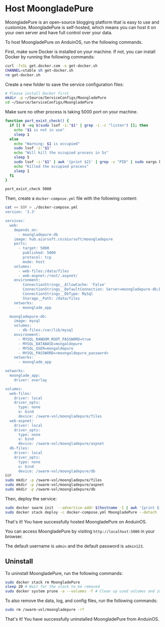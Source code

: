 # Host MoongladePure

MoongladePure is an open-source blogging platform that is easy to use and customize. MoongladePure is self-hosted, which means you can host it on your own server and have full control over your data.

To host MoongladePure on AnduinOS, run the following commands.

First, make sure Docker is installed on your machine. If not, you can install Docker by running the following commands:

```bash title="Install Docker"
curl -fsSL get.docker.com -o get-docker.sh
CHANNEL=stable sh get-docker.sh
rm get-docker.sh
```

Create a new folder to save the service configuration files:

```bash title="Prepare a clean directory"
# Please install Docker first
mkdir -p ~/Source/ServiceConfigs/MoongladePure
cd ~/Source/ServiceConfigs/MoongladePure
```

Make sure no other process is taking 5000 port on your machine.

```bash title="Check if the ports are occupied"
function port_exist_check() {
  if [[ 0 -eq $(sudo lsof -i:"$1" | grep -i -c "listen") ]]; then
    echo "$1 is not in use"
    sleep 1
  else
    echo "Warning: $1 is occupied"
    sudo lsof -i:"$1"
    echo "Will kill the occupied process in 5s"
    sleep 5
    sudo lsof -i:"$1" | awk '{print $2}' | grep -v "PID" | sudo xargs kill -9
    echo "Killed the occupied process"
    sleep 1
  fi
}

port_exist_check 5000
```

Then, create a `docker-compose.yml` file with the following content:

```bash title="Create a docker-compose.yml file"
cat << EOF > ./docker-compose.yml
version: '3.3' 

services:
  web:
    depends_on:
      - moongladepure-db
    image: hub.aiursoft.cn/aiursoft/moongladepure
    ports:
      - target: 5000
        published: 5000
        protocol: tcp
        mode: host
    volumes:
      - web-files:/data/files
      - web-aspnet:/root/.aspnet/
    environment:
        ConnectionStrings__AllowCache: 'False'
        ConnectionStrings__DefaultConnection: Server=moongladepure-db;Database=moongaldepure;Uid=moongaldepure;Pwd=<moongaldepure_password>;
        ConnectionStrings__DbType: MySql
        Storage__Path: /data/files
    networks:
      - moonglade_app

  moongladepure-db:
    image: mysql
    volumes:
      - db-files:/var/lib/mysql
    environment:
      - MYSQL_RANDOM_ROOT_PASSWORD=true
      - MYSQL_DATABASE=mongaldepure
      - MYSQL_USER=mongaldepure
      - MYSQL_PASSWORD=<moongaldepure_password>
    networks:
      - moonglade_app

networks:
  moonglade_app:
    driver: overlay

volumes:
  web-files:
    driver: local
    driver_opts:
      type: none
      o: bind
      device: /swarm-vol/moongladepure/files
  web-aspnet:
    driver: local
    driver_opts:
      type: none
      o: bind
      device: /swarm-vol/moongladepure/aspnet
  db-files:
    driver: local
    driver_opts:
      type: none
      o: bind
      device: /swarm-vol/moongladepure/db
EOF
sudo mkdir -p /swarm-vol/moongladepure/files
sudo mkdir -p /swarm-vol/moongladepure/aspnet
sudo mkdir -p /swarm-vol/moongladepure/db
```

Then, deploy the service:

```bash title="Deploy the service"
sudo docker swarm init  --advertise-addr $(hostname -I | awk '{print $1}')
sudo docker stack deploy -c docker-compose.yml MoongladePure --detach
```

That's it! You have successfully hosted MoongladePure on AnduinOS.

You can access MoongladePure by visiting `http://localhost:5000` in your browser.

The default username is `admin` and the default password is `admin123`.

## Uninstall

To uninstall MoongladePure, run the following commands:

```bash title="Uninstall MoongladePure"
sudo docker stack rm MoongladePure
sleep 20 # Wait for the stack to be removed
sudo docker system prune -a --volumes -f # Clean up used volumes and images
```

To also remove the data, log, and config files, run the following commands:

```bash title="Remove the data, log, and config files"
sudo rm /swarm-vol/moongladepure -rf
```

That's it! You have successfully uninstalled MoongladePure from AnduinOS.
